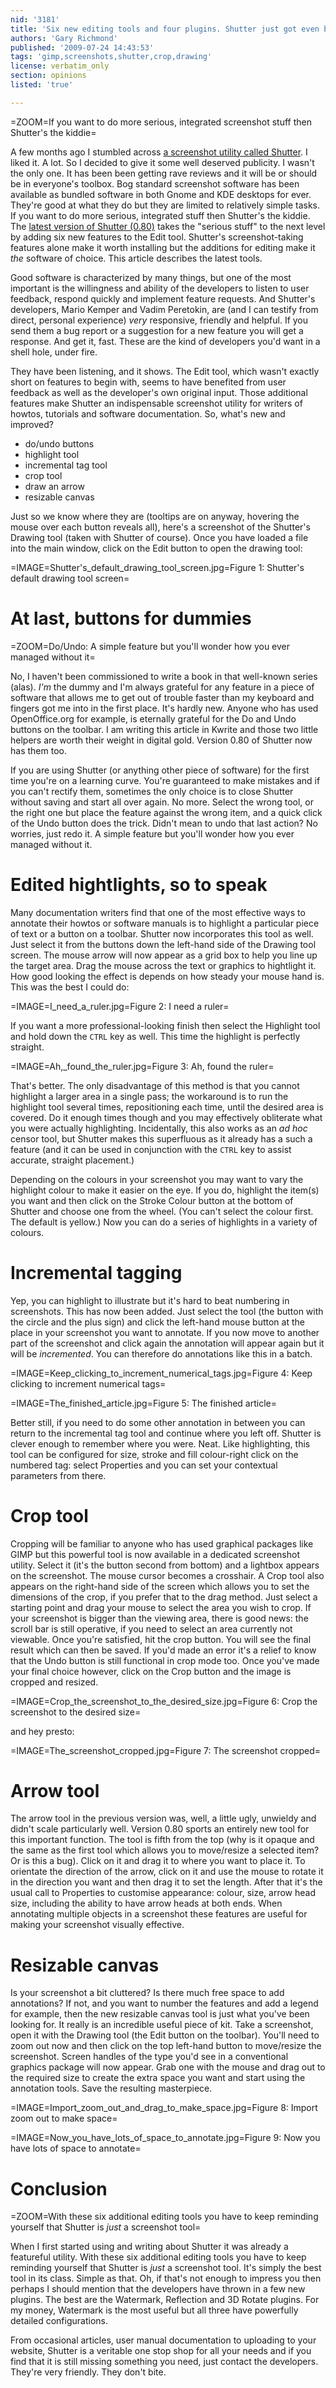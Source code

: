 ```yaml
---
nid: '3181'
title: 'Six new editing tools and four plugins. Shutter just got even better'
authors: 'Gary Richmond'
published: '2009-07-24 14:43:53'
tags: 'gimp,screenshots,shutter,crop,drawing'
license: verbatim_only
section: opinions
listed: 'true'

---
```

=ZOOM=If you want to do more serious, integrated screenshot stuff then Shutter's the kiddie=

A few months ago I stumbled across [a screenshot utility called Shutter](http://www.freesoftwaremagazine.com/columns/shutter_ubuntu_mother_all_free_software_screenshot_utilities). I liked it. A lot. So I decided to give it some well deserved publicity. I wasn't the only one. It has been been getting rave reviews and it will be or should be in everyone's toolbox. Bog standard screenshot software has been available as bundled software in both Gnome and KDE desktops for ever. They're good at what they do but they are limited to relatively simple tasks. If you want to do more serious, integrated stuff then Shutter's the kiddie. The [latest version of Shutter (0.80)](http://shutter-project.org/) takes the "serious stuff" to the next level by adding six new features to the Edit tool. Shutter's screenshot-taking features alone make it worth installing but the additions for editing make it _the_ software of choice. This article describes the latest tools.

<!--break-->

Good software is characterized by many things, but one of the most important is the willingness and ability of the developers to listen to user feedback, respond quickly and implement feature requests. And Shutter's developers, Mario Kemper and Vadim Peretokin, are (and I can testify from direct, personal experience) _very_ responsive, friendly and helpful. If you send them a bug report or a suggestion for a new feature you will get a response. And get it, fast. These are the kind of developers you'd want in a shell hole, under fire.

They have been listening, and it shows. The Edit tool, which wasn't exactly short on features to begin with, seems to have benefited from user feedback as well as the developer's own original input. Those additional features make Shutter an indispensable screenshot utility for writers of howtos, tutorials and software documentation. So, what's new and improved? 

* do/undo buttons
* highlight tool
* incremental tag tool
* crop tool
* draw an arrow
* resizable canvas

Just so we know where they are (tooltips are on anyway, hovering the mouse over each button reveals all), here's a screenshot of the Shutter's Drawing tool (taken with Shutter of course). Once you have loaded a file into the main window, click on the Edit button to open the drawing tool:

=IMAGE=Shutter's_default_drawing_tool_screen.jpg=Figure 1: Shutter's default drawing tool screen=

# At last, buttons for dummies

=ZOOM=Do/Undo: A simple feature but you'll wonder how you ever managed without it=

No, I haven't been commissioned to write a book in that well-known series (alas). _I'm_ the dummy and I'm always grateful for any feature in a piece of software that allows me to get out of trouble faster than my keyboard and fingers got me into in the first place. It's hardly new. Anyone who has used OpenOffice.org for example, is eternally grateful for the Do and Undo buttons on the toolbar. I am writing this article in Kwrite and those two little helpers are worth their weight in digital gold. Version 0.80 of Shutter now has them too.

If you are using Shutter (or anything other piece of software) for the first time you're on a learning curve. You're guaranteed to make mistakes and if you can't rectify them, sometimes the only choice is to close Shutter without saving and start all over again. No more. Select the wrong tool, or the right one but place the feature against the wrong item, and a quick click of the Undo button does the trick. Didn't mean to undo that last action? No worries, just redo it. A simple feature but you'll wonder how you ever managed without it.

# Edited hightlights, so to speak

Many documentation writers find that one of the most effective ways to annotate their howtos or software manuals is to highlight a particular piece of text or a button on a toolbar. Shutter now incorporates this tool as well. Just select it from the buttons down the left-hand side of the Drawing tool screen. The mouse arrow will now appear as a grid box to help you line up the target area. Drag the mouse across the text or graphics to hightlight it. How good looking the effect is depends on how steady your mouse hand is. This was the best I could do:

=IMAGE=I_need_a_ruler.jpg=Figure 2: I need a ruler=

If you want a more professional-looking finish then select the Highlight tool and hold down the `CTRL` key as well. This time the highlight is perfectly straight.

=IMAGE=Ah,_found_the_ruler.jpg=Figure 3: Ah, found the ruler=

That's better. The only disadvantage of this method is that you cannot highlight a larger area in a single pass; the workaround is to run the highlight tool several times, repositioning each time, until the desired area is covered. Do it enough times though and you may effectively obliterate what you were actually highlighting.  Incidentally, this also works as an _ad hoc_ censor tool, but Shutter makes this superfluous as it already has a such a feature (and it can be used in conjunction with the `CTRL` key to assist accurate, straight placement.)

Depending on the colours in your screenshot you may want to vary the highlight colour to make it easier on the eye. If you do, highlight the item(s) you want and then click on the Stroke Colour button at the bottom of Shutter and choose one from the wheel. (You can't select the colour first. The default is yellow.) Now you can do a series of highlights in a variety of colours.

# Incremental tagging

Yep, you can highlight to illustrate but it's hard to beat numbering in screenshots. This has now been added. Just select the tool (the button with the circle and the plus sign) and click the left-hand mouse button at the place in your screenshot you want to annotate. If you now move to another part of the screenshot and click again the annotation will appear again but it will be _incremented_. You can therefore do annotations like this in a batch.

=IMAGE=Keep_clicking_to_increment_numerical_tags.jpg=Figure 4: Keep clicking to increment numerical tags=

=IMAGE=The_finished_article.jpg=Figure 5: The finished article=

Better still, if you need to do some other annotation in between you can return to the incremental tag tool and continue where you left off. Shutter is clever enough to remember where you were. Neat. Like highlighting, this tool can be configured for size, stroke and fill colour-right click on the numbered tag: select Properties and you can set your contextual parameters from there.

# Crop tool

Cropping will be familiar to anyone who has used graphical packages like GIMP but this powerful tool is now available in a dedicated screenshot utility. Select it (it's the button second from bottom) and a lightbox appears on the screenshot. The mouse cursor becomes a crosshair. A Crop tool also appears on the right-hand side of the screen which allows you to set the dimensions of the crop, if you prefer that to the drag method. Just select a starting point and drag your mouse to select the area you wish to crop. If your screenshot is bigger than the viewing area, there is good news: the scroll bar is still operative, if you need to select an area currently not viewable. Once you're satisfied, hit the crop button. You will see the final result which can then be saved. If you'd made an error it's a relief to know that the Undo button is still functional in crop mode too. Once you've made your final choice however, click on the Crop button and the image is cropped and resized.

=IMAGE=Crop_the_screenshot_to_the_desired_size.jpg=Figure 6: Crop the screenshot to the desired size=

and hey presto:

=IMAGE=The_screenshot_cropped.jpg=Figure 7: The screenshot cropped=


# Arrow tool

The arrow tool in the previous version was, well, a little ugly, unwieldy and didn't scale particularly well. Version 0.80 sports an entirely new tool for this important function. The tool is fifth from the top (why is it opaque and the same as the first tool which allows you to move/resize a selected item? Or is this a bug). Click on it and drag it to where you want to place it. To orientate the direction of the arrow, click on it and use the mouse to rotate it in the direction you want and then drag it to set the length. After that it's the usual call to Properties to customise appearance: colour, size, arrow head size, including the ability to have arrow heads at both ends. When annotating multiple objects in a screenshot these features are useful for making your screenshot visually effective.

# Resizable canvas

Is your screenshot a bit cluttered? Is there much free space to add annotations? If not, and you want to number the features and add a legend for example, then the new resizable canvas tool is just what you've been looking for. It really is an incredible useful piece of kit. Take a screenshot, open it with the Drawing tool (the Edit button on the toolbar). You'll need to zoom out now and then click on the top left-hand button to move/resize the screenshot. Screen handles of the type you'd see in a conventional graphics package will now appear. Grab one with the mouse and drag out to the required size to create the extra space you want and start using the annotation tools. Save the resulting masterpiece.

=IMAGE=Import_zoom_out_and_drag_to_make_space.jpg=Figure 8: Import zoom out to make space=

=IMAGE=Now_you_have_lots_of_space_to_annotate.jpg=Figure 9: Now you have lots of space to annotate=

# Conclusion

=ZOOM=With these six additional editing tools you have to keep reminding yourself that Shutter is _just_ a screenshot tool=

When I first started using and writing about Shutter it was already a featureful utility. With these six additional editing tools you have to keep reminding yourself that Shutter is _just_ a screenshot tool. It's simply the best tool in its class. Simple as that. Oh, if that's not enough to impress you then perhaps I should mention that the developers have thrown in a few new plugins. The best are the Watermark, Reflection and 3D Rotate plugins. For my money, Watermark is the most useful but all three have powerfully detailed configurations. 

From occasional articles, user manual documentation to uploading to your website, Shutter is a veritable one stop shop for all your needs and if you find that it is still missing something you need, just contact the developers. They're very friendly. They don't bite.


